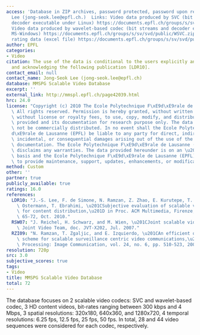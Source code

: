 ```yaml
---
access: 'Database in ZIP archives, password protected, password upon request J.-S.
  Lee (jong-seok.lee@epfl.ch.)  Links: Video data produced by SVC (bit streams and
  decoder executable under Linux) https://documents.epfl.ch/groups/s/sv/svd/public/SVC_linux.zip
  Video data produced by wavelet-based codec (bit streams and decoder executable under
  MS-Windows) https://documents.epfl.ch/groups/s/sv/svd/public/WSVC.zip Subjective
  rating data (excel file) https://documents.epfl.ch/groups/s/sv/svd/public/rating_pair_comparison_final.zip'
author: EPFL
categories:
- Video
citation: The use of the data is conditional to the users explicitly and clearly mentioning
  and acknowledging the following publication [LDR10].
contact_email: null
contact_name: Jong-Seok Lee (jong-seok.lee@epfl.ch)
database: MMSPG Scalable Video Database
excerpt: ''
external_link: http://mmspl.epfl.ch/page42039.html
hrc: 24.0
license: "Copyright (c) 2010 The Ecole Polytechnique F\xE9d\xE9rale de Lausanne (EPFL)\
  \ All rights reserved. Permission is hereby granted, without written agreement and\
  \ without license or royalty fees, to use, copy, modify, and distribute the data\
  \ provided and its documentation for research purpose only. The data provided may\
  \ not be commercially distributed. In no event shall the Ecole Polytechnique F\xE9\
  d\xE9rale de Lausanne (EPFL) be liable to any party for direct, indirect, special,\
  \ incidental, or consequential damages arising out of the use of the data and its\
  \ documentation. The Ecole Polytechnique F\xE9d\xE9rale de Lausanne (EPFL) specifically\
  \ disclaims any warranties. The data provided hereunder is on an \u201Cas is\u201D\
  \ basis and the Ecole Polytechnique F\xE9d\xE9rale de Lausanne (EPFL) has no obligation\
  \ to provide maintenance, support, updates, enhancements, or modifications."
method: Custom
other: ''
partner: true
publicly_available: true
ratings: 16.0
references:
  LDR10: "J.-S. Lee, F. de Simone, N. Ramzan, Z. Zhao, E. Kurutepe, T. Sikora, J.\
    \ Ostermann, T. Ebrahimi, \u201CSubjective evaluation of scalable video coding\
    \ for content distribution,\u201D in Proc. ACM Multimedia, Firenze, Italy, pp.\
    \ 65-72, Oct. 2010."
  RSW07: "J. Reichel, H. Schwarz, and M. Wien, \u201CJoint scalable video model (JSVM),\u201D\
    \ Joint Video Team, doc. JVT-X202, Jul. 2007."
  RZI09: "N. Ramzan, T. Zgaljic, and E. Izquierdo, \u201CAn efficient optimization\
    \ scheme for scalable surveillance centric video communications,\u201D Signal\
    \ Processing: Image Communication, vol. 24, no. 6, pp. 510-523, 2009."
resolution: 720p
src: 3.0
subjective_scores: true
tags:
- Video
title: MMSPG Scalable Video Database
total: 72
---
```


The database focuses on 2 scalable video codecs: SVC and wavelet-based codec, 3 HD content videos, bit-rates ranging between 300 kbps and 4 Mbps, 3 spatial resolutions: 320x180, 640x360, and 1280x720, 4 temporal resolutions: 6.25 fps, 12.5 fps, 25 fps, 50 fps. In total, 28 and 44 video sequences were considered for each codec, respectively.